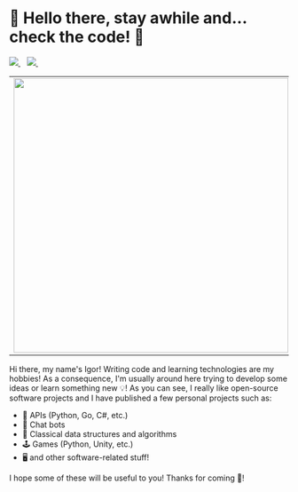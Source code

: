 # 👋 Hello there, stay awhile and... check the code! 🦊

<p>
<a href="https://www.linkedin.com/in/igor-grillo-peternella/">
 <img src="https://img.shields.io/badge/linkedin-%230077B5.svg?&style=for-the-badge&logo=linkedin&logoColor=white" />
</a>&nbsp;&nbsp;
  
<a href="https://dev.to/igooorgp">
  <img src="https://img.shields.io/badge/DEV.TO-%230A0A0A.svg?&style=for-the-badge&logo=dev-dot-to&logoColor=white" />
</a>&nbsp;&nbsp;

<center>
<table>
  <tr>
      <td><img width="495px" align="left" src="https://github-readme-stats.vercel.app/api?username=ipeternella&theme=chartreuse-dark&hide_border=true" /></td>
      <td><img width="400px" align="left" src="https://github-readme-stats.vercel.app/api/top-langs/?username=ipeternella&hide=emacs%20lisp,java,javascript,jupyter%20notebook&layout=compact&hide_border=true&theme=chartreuse-dark" /></td>
  </tr>
</table>
</center>

Hi there, my name's Igor! Writing code and learning technologies are my hobbies! As a consequence, I'm usually around here trying to develop some ideas or learn something new 💡! As you can see, I really like open-source software projects and I have published a few personal projects such as:

- 🐍 APIs (Python, Go, C#, etc.)
- 🤖 Chat bots
- 🧪 Classical data structures and algorithms
- 🕹️ Games (Python, Unity, etc.)
- 🖥️  and other software-related stuff!

I hope some of these will be useful to you! Thanks for coming 👋!

